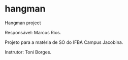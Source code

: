 # hangman

Hangman project

Responsável: Marcos Rios.

Projeto para a matéria de SO do IFBA Campus Jacobina.

Instrutor: Toni Borges.
